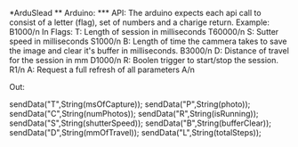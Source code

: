 *ArduSlead
** Arduino:
*** API:
The arduino expects each api call to consist of a letter (flag), set of numbers and a charige return. Example: B1000/n
In Flags: 
	T: Length of session in milliseconds
		T60000/n
	S: Sutter speed in milliseconds 
		S1000/n
	B: Length of time the cammera takes to save the image and clear it's buffer in milliseconds.
		B3000/n
	D: Distance of travel for the session in mm
		D1000/n
	R: Boolen trigger to start/stop the session.
		R1/n
	A: Request a full refresh of all parameters
		A/n 

Out:

  sendData("T",String(msOfCapture));
  sendData("P",String(photo));
  sendData("C",String(numPhotos));
  sendData("R",String(isRunning));
  sendData("S",String(shutterSpeed));
  sendData("B",String(bufferClear));
  sendData("D",String(mmOfTravel));
  sendData("L",String(totalSteps));